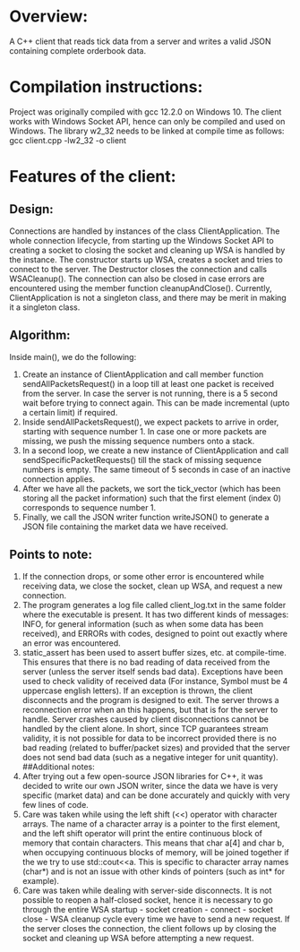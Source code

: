 # Overview:
 A C++ client that reads tick data from a server and writes a valid JSON containing complete orderbook data.

# Compilation instructions:
 Project was originally compiled with gcc 12.2.0 on Windows 10. The client works with Windows Socket API, hence can only be compiled and used on Windows. The library w2_32 needs to be linked at compile time as follows:
 gcc client.cpp -lw2_32 -o client

# Features of the client:
 ## Design:
 Connections are handled by instances of the class ClientApplication. The whole connection lifecycle, from starting up the Windows Socket API to creating a socket to closing the socket and cleaning up WSA is handled by the instance. The constructor starts up WSA, creates a socket and tries to connect to the server. The Destructor closes the connection and calls WSACleanup(). The connection can also be closed in case errors are encountered using the member function cleanupAndClose(). Currently, ClientApplication is not a singleton class, and there may be merit in making it a singleton class.
 
 ## Algorithm:
 Inside main(), we do the following:
 1. Create an instance of ClientApplication and call member function sendAllPacketsRequest() in a loop till at least one packet is received from the server. In case the server is not running, there is a 5 second wait before trying to connect again. This can be made incremental (upto a certain limit) if required.
 2. Inside sendAllPacketsRequest(), we expect packets to arrive in order, starting with sequence number 1. In case one or more packets are missing, we push the missing sequence numbers onto a stack.
 3. In a second loop, we create a new instance of ClientApplication and call sendSpecificPacketRequests() till the stack of missing sequence numbers is empty. The same timeout of 5 seconds in case of an inactive connection applies.
 4. After we have all the packets, we sort the tick_vector (which has been storing all the packet information) such that the first element (index 0) corresponds to sequence number 1.
 5. Finally, we call the JSON writer function writeJSON() to generate a JSON file containing the market data we have received.

 ## Points to note:
  1. If the connection drops, or some other error is encountered while receiving data, we close the socket, clean up WSA, and request a new connection.
  2. The program generates a log file called client_log.txt in the same folder where the executable is present. It has two different kinds of messages: INFO, for general information (such as when some data has been received), and ERRORs with codes, designed to point out exactly where an error was encountered.
  3. static_assert has been used to assert buffer sizes, etc. at compile-time. This ensures that there is no bad reading of data received from the server (unless the server itself sends bad data). Exceptions have been used to check validity of received data (For instance, Symbol must be 4 uppercase english letters). If an exception is thrown, the client disconnects and the program is designed to exit. The server throws a reconnection error when an this happens, but that is for the server to handle. Server crashes caused by client disconnections cannot be handled by the client alone. In short, since TCP guarantees stream validity, it is not possible for data to be incorrect provided there is no bad reading (related to buffer/packet sizes) and provided that the server does not send bad data (such as a negative integer for unit quantity).
 ##Additional notes:
 1. After trying out a few open-source JSON libraries for C++, it was decided to write our own JSON writer, since the data we have is very specific (market data) and can be done accurately and quickly with very few lines of code.
 2. Care was taken while using the left shift (<<) operator with character arrays. The name of a character array is a pointer to the first element, and the left shift operator will print the entire continuous block of memory that contain characters. This means that char a[4] and char b, when occupying continuous blocks of memory, will be joined together if the we try to use std::cout<<a. This is specific to character array names (char*) and is not an issue with other kinds of pointers (such as int* for example).
 3. Care was taken while dealing with server-side disconnects. It is not possible to reopen a half-closed socket, hence it is necessary to go through the entire WSA startup - socket creation - connect - socket close - WSA cleanup cycle every time we have to send a new request. If the server closes the connection, the client follows up by closing the socket and cleaning up WSA before attempting a new request.

